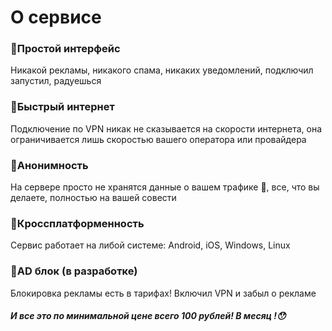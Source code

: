 # О сервисе
### 🌌Простой интерфейс
Никакой рекламы, никакого спама, никаких уведомлений, подключил запустил, радуешься
### 🌌Быстрый интернет
Подключение по VPN никак не сказывается на скорости интернета, она ограничивается лишь скоростью вашего оператора или провайдера
### 🌌Анонимность
На сервере просто не хранятся данные о вашем трафике 🤷, все, что вы делаете, полностью на вашей совести
### 🌌Кроссплатформенность
Сервис работает на либой системе: Android, iOS, Windows, Linux
### 🌌AD блок (в разработке)
Блокировка рекламы есть в тарифах! Включил VPN и забыл о рекламе

##### **И все это по минимальной цене всего 100 рублей! В месяц !😯**